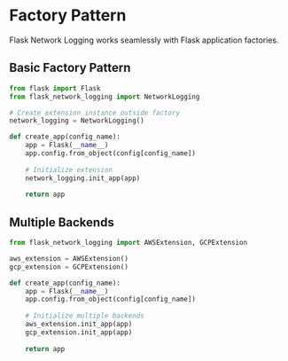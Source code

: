 # Factory Pattern

Flask Network Logging works seamlessly with Flask application factories.

## Basic Factory Pattern

```python
from flask import Flask
from flask_network_logging import NetworkLogging

# Create extension instance outside factory
network_logging = NetworkLogging()

def create_app(config_name):
    app = Flask(__name__)
    app.config.from_object(config[config_name])
    
    # Initialize extension
    network_logging.init_app(app)
    
    return app
```

## Multiple Backends

```python
from flask_network_logging import AWSExtension, GCPExtension

aws_extension = AWSExtension()
gcp_extension = GCPExtension()

def create_app(config_name):
    app = Flask(__name__)
    app.config.from_object(config[config_name])
    
    # Initialize multiple backends
    aws_extension.init_app(app)
    gcp_extension.init_app(app)
    
    return app
```
